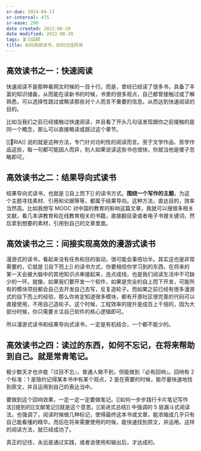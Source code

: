 ```yaml
---
sr-due: 2024-04-13
sr-interval: 475
sr-ease: 290
date created: 2022-06-20
date modified: 2022-08-20
tags: 复习回顾
title: 如何高效读书，如何记住所读
---
```


## 高效读书之一：快速阅读

快速阅读不是那种看网文时候的一目十行。而是，曾经已经读了很多书，具备了丰富的知识储备，从而能在读新书的时候，书里的很多观点，自己都曾接触过或了解熟悉，可以选择性跳过或略读那些对个人而言不重要的信息。从而达到快速阅读的目的。

比如当我们之前已经接触过快速阅读，并且看了开头几句话发现跟你之前接触的是同一个概念，那么可以直接略读或跳过这个章节。

[[🔡RIA]] 说的就是这种方法，专门针对功利性的阅读而言。至于文学作品、哲学作品这些，每一句都可能因人而异，别人如果说读这些书也很快，你就当他是傻子忽略即可。

## 高效读书之二：结果导向式读书

结果导向式读书，也就是 [[自上而下]] 的读书方式。**围绕一个写作的主题**，为这个主题寻找素材、引用和论据等等，都属于结果导向。这种方法，直达目的，效率当然高。比如我想写 MOOC 对中国的教育的影响这篇文章，我就可以搜很多相关文献，看几本讲教育和在线教育相关的书籍，直接翻目录或者电子书搜关键词，然后拿到想要的素材，引用到自己的文章里面。

## 高效读书之三：间接实现高效的漫游式读书

漫游式的读书，看起来没有任务和目的驱动，很可能会事倍功半。其实这也是非常需要的，它就是 [[自下而上]] 的读书方式，你要相信你学习到的东西，在将来的某一天会被大脑中的其他知识点串接起来，连点成线，也是我们阅读生活中不可缺少的一环。就像，如果我们要开发一个软件，如果是完全的自上而下开发，可能所有的模块项目都会自己去开发自己去写，反复造轮子。而如果之前已经有很多漫游式的自下而上的经验，那么你肯定知道很多模块，都有开源社区很完善的代码可以直接使用，不用自己造轮子。这个时候，工程效率的提升是成百上千倍的，因为大部分时候，你只需要关注自己软件的核心逻辑即可。

所以漫游式读书和结果导向式读书，一定是有机结合，一个都不能少的。

## 高效读书之四：读过的东西，如何不忘记，在将来帮助到自己。就是常青笔记。

极少数天才也许能『过目不忘』，普通人做不到，但能做到『必有回响』。回响有 2 个标准：1 是隐约记得某本书中有某个观点，2 是在需要的时候，能尽量快速地找到原文，并且运用到自己的表达当中。

要做到这个回响效果，一定一定一定要做笔记。[[如何一步步践行卡片笔记写作法]]提到的[[文献笔记]]就是这个意思。[[渐进式总结]] 中强调的 5 层漏斗式阅读法，也强调了，阅读时候做几种标记，使得最终这本书或文章，能浓缩成几乎只有自己能看懂的精华。而后在将来需要使用的时候，能快速找到原文，并运用。这样的阅读方法，就已经成功了。

真正的记住，永远是通过实践，或者说使用和输出后，才达成的。
